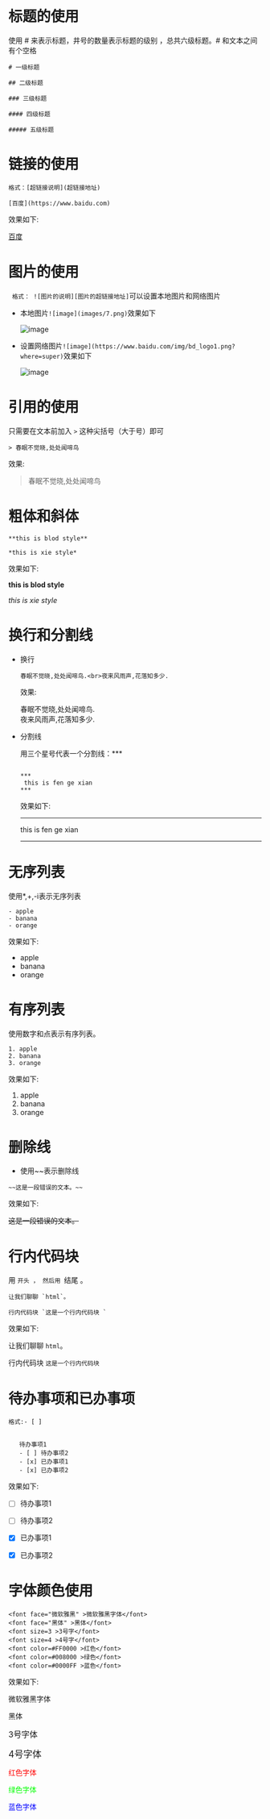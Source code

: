 # 标题的使用

  使用 # 来表示标题，井号的数量表示标题的级别 ，总共六级标题。# 和文本之间有个空格

```
# 一级标题
 
## 二级标题
 
### 三级标题
 
#### 四级标题
 
##### 五级标题
```



# 链接的使用

`格式：[超链接说明](超链接地址) `

```
[百度](https://www.baidu.com)
```

效果如下:

[百度](https://www.baidu.com)



# 图片的使用

` 格式： ![图片的说明][图片的超链接地址]`可以设置本地图片和网络图片

- 本地图片`![image](images/7.png)`效果如下

  ![image](images/7.png)

- 设置网络图片`![image](https://www.baidu.com/img/bd_logo1.png?where=super)`效果如下

  ![image](https://www.baidu.com/img/bd_logo1.png?where=super)



# 引用的使用

  只需要在文本前加入 `>` 这种尖括号（大于号）即可

```
> 春眠不觉晓,处处闻啼鸟
```

效果:

> 春眠不觉晓,处处闻啼鸟



# 粗体和斜体

```
**this is blod style**
 
*this is xie style*
```

效果如下:

**this is blod style**

*this is xie style*



# 换行和分割线

- 换行

  `春眠不觉晓,处处闻啼鸟.<br>夜来风雨声,花落知多少.`

  效果:

  春眠不觉晓,处处闻啼鸟.<br>夜来风雨声,花落知多少.

- 分割线

  用三个星号代表一个分割线：*** 

  ```
  
  ***
   this is fen ge xian
  ***
  ```

  效果如下:

  ***

  this is fen ge xian

  ***

# 无序列表

使用*,+,-i表示无序列表

```
- apple
- banana
- orange
```

效果如下:

- apple
- banana
- orange







# 有序列表

  使用数字和点表示有序列表。

```
1. apple
2. banana
3. orange
```

效果如下:

1. apple
2. banana
3. orange



# 删除线

- 使用~~表示删除线

```
~~这是一段错误的文本。~~
```

效果如下:

~~这是一段错误的文本。~~



# 行内代码块

用 `开头 ， 然后用 `结尾 。

```
让我们聊聊 `html`。
 
行内代码块 `这是一个行内代码块 `
```

效果如下:

让我们聊聊 `html`。

行内代码块 `这是一个行内代码块 `



# 待办事项和已办事项

`格式:- [ ]`



```
   
   待办事项1
   - [ ] 待办事项2
   - [x] 已办事项1
   - [x] 已办事项2
```

效果如下:



- [ ] 待办事项1
- [ ] 待办事项2
- [x] 已办事项1
- [x] 已办事项2


# 字体颜色使用

```
<font face="微软雅黑" >微软雅黑字体</font>
<font face="黑体" >黑体</font>
<font size=3 >3号字</font>
<font size=4 >4号字</font>
<font color=#FF0000 >红色</font>
<font color=#008000 >绿色</font>
<font color=#0000FF >蓝色</font>
```

效果如下:

<font face="微软雅黑" >微软雅黑字体</font>

<font face="黑体" >黑体</font>

<font size="3" >3号字体</font>

<font size="4">4号字体</font>

<font color="#f00">红色字体</font>

<font color="#0f0">绿色字体</font>

<font color="#00f">蓝色字体</font>